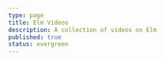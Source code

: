 ```yaml
---
type: page
title: Elm Videos
description: A collection of videos on Elm
published: true
status: evergreen
---
```


<videos limit="3"></videos>
